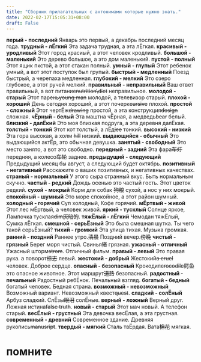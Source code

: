```yaml
---
title: "Сборник прилагательных с антонимами которые нужно знать."
date: 2022-02-17T15:05:31+08:00
draft: False
---
```

**перый - последний**
Январь это первый, а декабрь последний месяц года.
**трудный - лЁгкий**
Эта задача трудная, а эта лЁгкая.
**красивый - уродливый**
Этот город красиый, а этот человек кродливый.
**большой - маленький**
Это дерево большое,  а это дом маленький.
**пустой - полный**
Этот ящик пкстой, а этот стакан полный.
**умный - глупый**
Этот ребенок умный, а вот этот поступок был групый.
**быстрый - медленный**
Поезд быстрый, а черепаха медленная.
**глубокий - мелкий**
Это озеро глубокое, а этот ручей мелкий.
**правильный - неправильный**
Ваш ответ правильный, а вот питание~~nutrition\diet~~ неправильное.
**молодой - старый**
Этот парень~~young man~~ молодой, а телевизор старый.
**плохой - хороший**
День сегодня хороший, а этот почерк~~cursive~~ плохой.
**простой - сложный**
Этот чертЁж~~drawing~~ простой, а эта конструкция~~design~~ сложная.
**чЁрный - белый**
Эта маштна чЁрная, а медведь~~bear~~ белый.
**близкий - далЁкий**
Это моя близкая подруга, а эта деревня далЁкая.
**толстый - тонкий**
Этот кот толстый, а лЁд~~ice~~ тонкий.
**высокий - низкий**
Эта гора высокая, а холм ~~hill~~ низкий.
**выдающийся - обычный**
Это выдающийся актЁр, это обычная девушка.
**занятый - свободный**
Это место занято, а вот это свободно.
**передный - задний**
Эта фара~~车灯~~ передняя, а колесо~~车轮~~ заднее.
**предыдущий - следующий**
Предыдущий месяц бы август, а следующий будет октябрь.
**позитивный - негативный**
Расскажите о ваших позитивных, и негативных качествах.
**страный - нормальный**
У этого сыра странный вкус. Быть нормальным скучно.
**частый - редкий**
Дождь осенью это частый гость. Этот цветок редкий.
**сухой - мокрый**
Корм для собак ~~狗粮~~ сухой, а нос у них мокрый.
**спокойный - шумный**
Это море спокойное, а этот район шумный.
**холодный - горячий**
Суп холодный, Кофе горячий.
**мЁртвый - живой**
Этот лес мЁртвый, а человек живой.
**яркий - тусклый**
Солнце яркое, Лампочка тусклая~~dim灰暗的~~.
**тяжЁлый - лЁгкий**
Чемодан тяжЁлый, Сумка лЁгкая.
**смешной - серьЁзный**
Это была смешная шутка. Ты чего такой серьЁзный?
**тихий - громкий**
Эта улица тихая. Музыка громкая.
**ранний - поздний**
Раннее утро.~~清晨~~
Поздний вечер.~~傍晚~~
**чистый - грязный**
Берег моря чистый. Свинья~~猪~~ грязная.
**ужасный - отличный**
Ужасный шторм~~strom~~. Отличный фильм.
**правый - левый**
Это правая рука. а поворот~~标志~~ левый.
**жестокий - добрый**
Жестокий~~a cruel~~ человек.
Доброе сердце.
**опасный - безопасный**
Крокодил~~crocodile鳄鱼~~ это опасное животное.
Этот маршрут~~道路~~ безопасный.
**радостный - печальный**
Радостный ребЁнок. Печальный взгляд.
**богатый - бедный**
богатый человек. Бедная страна.
**возможный - невозможный**
Возможный вариант. Невозможный квест~~quest~~.
**сладкий - солЁный**
Арбуз сладкий. СлЁзы~~眼泪~~ солЁные.
**верный - ложный**
Верный друг. Ложная истина~~false truth~~.
**новый - старый**
Этот мач новый. А телефон старый.
**весЁлый - грустный**
Эта девочка весЁлая, а эта грустная.
**современный - древний**
Современное здание. Древняя рукопись~~manusript~~.
**твердый - мягкий**
Сталь твЁрдая. Вата~~棉花~~ мягкая.
# помните





